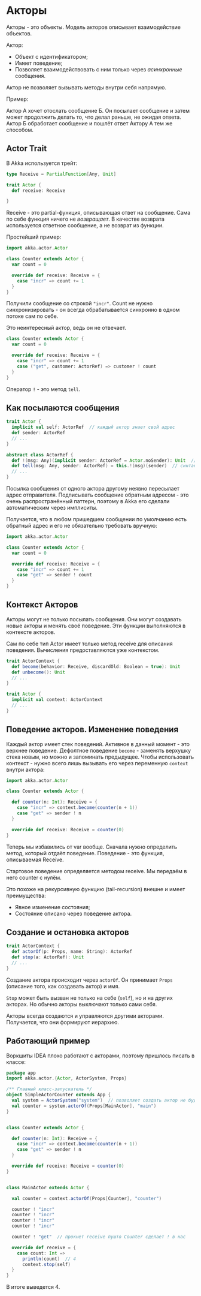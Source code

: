 # Акторы

Акторы - это объекты. Модель акторов описывает взаимодействие объектов.

Актор:

- Объект с идентификатором;
- Имеет поведение;
- Позволяет взаимодействовать с ним только через *асинхронные* сообщения.

Актор не позволяет вызывать методы внутри себя напрямую.

Пример:

Актор А хочет отослать сообщение Б. Он посылает сообщение и затем может продолжить делать то, что делал раньше, не ожидая ответа. Актор Б обработает сообщение и пошлёт ответ Актору А тем же способом.

## Actor Trait

В Akka используется трейт:

```scala
type Receive = PartialFunction[Any, Unit]

trait Actor {
  def receive: Receive

}
```

Receive - это partial-функция, описывающая ответ на сообщение. Сама по себе функция ничего не *возвращает*. В качестве возврата используется ответное сообщение, а не возврат из функции. 

Простейший пример:

```scala
import akka.actor.Actor

class Counter extends Actor {
  var count = 0

  override def receive: Receive = {
    case "incr" => count += 1
  }
}
```

Получили сообщение со строкой `"incr"`. Count не нужно синхронизировать - он всегда обрабатывается синхронно в одном потоке сам по себе.

Это неинтересный актор, ведь он не отвечает.

```scala
class Counter extends Actor {
  var count = 0

  override def receive: Receive = {
    case "incr" => count += 1
    case ("get", customer: ActorRef) => customer ! count
  }
}
```

Оператор `!` - это метод `tell`.

## Как посылаются сообщения

```scala
trait Actor {
  implicit val self: ActorRef  // каждый актор знает свой адрес
  def sender: ActorRef
  // ...
}

abstract class ActorRef {
  def !(msg: Any)(implicit sender: ActorRef = Actor.noSender): Unit  // имплисивно вытаскивает ActorRef. Если используется внутри другого актора - берёт его адрес
  def tell(msg: Any, sender: ActorRef) = this.!(msg)(sender)  // синтаксис для Java
  // ...
}
```

Посылка сообщения от одного актора другому неявно пересылает адрес отправителя. Подписывать сообщение обратным адресом - это очень распространённый паттерн, поэтому в Akka его сделали автоматическим через имплиситы.

Получается, что в любом пришедшем сообщении по умолчанию есть обратный адрес и его не обязательно требовать вручную:

```scala
import akka.actor.Actor

class Counter extends Actor {
  var count = 0

  override def receive: Receive = {
    case "incr" => count += 1
    case "get" => sender ! count
  }
}
```

## Контекст Акторов

Акторы могут не только посылать сообщения. Они могут создавать новые акторы и менять своё поведение. Эти функции выполняются в контексте акторов.

Сам по себе тип Actor имеет только метод receive для описания поведения. Вычисления предоставляются уже контекстом.

```scala
trait ActorContext {
  def become(behavior: Receive, discardOld: Boolean = true): Unit
  def unbecome(): Unit
  // ...
}

trait Actor {
  implicit val context: ActorContext
  // ...
}
```

## Поведение акторов. Изменение поведения

Каждый актор имеет стек поведений. Активное в данный момент - это верхнее поведение. Дефолтное поведение `become` - заменять верхушку стека новым, но можно и запоминать предыдущее. Чтобы использовать контекст - нужно всего лишь вызывать его через переменную `context` внутри актора:

```scala
import akka.actor.Actor

class Counter extends Actor {

  def counter(n: Int): Receive = {
    case "incr" => context.become(counter(n + 1))
    case "get" => sender ! n
  }

  override def receive: Receive = counter(0)
}
```

Теперь мы избавились от var вообще. Сначала нужно определить метод, который отдаёт поведение. Поведение - это функция, описываемая Receive. 

Стартовое поведение определяется методом receive. Мы передаём в него counter с нулём.

Это похоже на рекурсивную функцию (tail-recursion) внешне и имеет преимущества:

- Явное изменение состояния;
- Состояние описано через поведение актора.

## Создание и остановка акторов

```scala
trait ActorContext {
  def actorOf(p: Props, name: String): ActorRef
  def stop(a: ActorRef): Unit
  // ...
}
```

Создание актора происходит через `actorOf`. Он принимает `Props` (описание того, как создавать актор) и имя. 

`Stop` может быть вызван не только на себе (`self`), но и на других акторах. Но обычно акторы выключают только сами себя.

Акторы всегда создаются и управляются другими акторами. Получается, что они формируют иерархию. 

## Работающий пример

Воркшиты IDEA плохо работают с акторами, поэтому пришлось писать в классе:

```scala
package app
import akka.actor.{Actor, ActorSystem, Props}

/** Главный класс-запускатель */
object SimpleActorCounter extends App {
  val system = ActorSystem("system")  // позволяет создать актор не будучи актором
  val counter = system.actorOf(Props[MainActor], "main")
}


class Counter extends Actor {

  def counter(n: Int): Receive = {
    case "incr" => context.become(counter(n + 1))
    case "get" => sender ! n
  }

  override def receive: Receive = counter(0)
}


class MainActor extends Actor {

  val counter = context.actorOf(Props[Counter], "counter")

  counter ! "incr"
  counter ! "incr"
  counter ! "incr"
  counter ! "incr"

  counter ! "get"  // прокнет receive пушто Counter сделает ! в нас

  override def receive = {
    case count: Int =>
      println(count)  // 4
      context.stop(self)
  }
}
```

В итоге выведется 4.